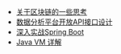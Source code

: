 - [关于区块链的一些思考](blog/20180126211716.md)
- [数据分析平台开放API接口设计](blog/20180126211645.md)
- [深入实战Spring Boot](https://github.com/al-chenfromsz/)
- [Java VM 详解](blog/20180126211716.md)
